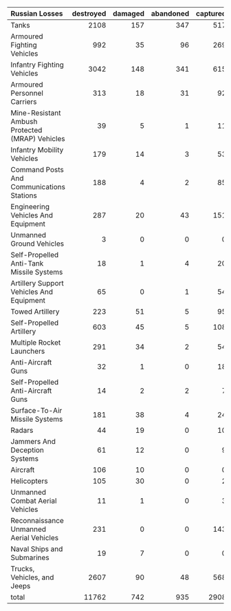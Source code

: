| Russian Losses                                   |   destroyed |   damaged |   abandoned |   captured |   total |
|:-------------------------------------------------|------------:|----------:|------------:|-----------:|--------:|
| Tanks                                            |        2108 |       157 |         347 |        517 |    3129 |
| Armoured Fighting Vehicles                       |         992 |        35 |          96 |        269 |    1392 |
| Infantry Fighting Vehicles                       |        3042 |       148 |         341 |        615 |    4146 |
| Armoured Personnel Carriers                      |         313 |        18 |          31 |         92 |     454 |
| Mine-Resistant Ambush Protected  (MRAP) Vehicles |          39 |         5 |           1 |         11 |      56 |
| Infantry Mobility Vehicles                       |         179 |        14 |           3 |         53 |     249 |
| Command Posts And Communications Stations        |         188 |         4 |           2 |         85 |     279 |
| Engineering Vehicles And Equipment               |         287 |        20 |          43 |        151 |     501 |
| Unmanned Ground Vehicles                         |           3 |         0 |           0 |          0 |       3 |
| Self-Propelled Anti-Tank Missile Systems         |          18 |         1 |           4 |         20 |      43 |
| Artillery Support Vehicles And Equipment         |          65 |         0 |           1 |         54 |     120 |
| Towed Artillery                                  |         223 |        51 |           5 |         95 |     374 |
| Self-Propelled Artillery                         |         603 |        45 |           5 |        108 |     761 |
| Multiple Rocket Launchers                        |         291 |        34 |           2 |         54 |     381 |
| Anti-Aircraft Guns                               |          32 |         1 |           0 |         18 |      51 |
| Self-Propelled Anti-Aircraft Guns                |          14 |         2 |           2 |          7 |      25 |
| Surface-To-Air Missile Systems                   |         181 |        38 |           4 |         24 |     247 |
| Radars                                           |          44 |        19 |           0 |         10 |      73 |
| Jammers And Deception Systems                    |          61 |        12 |           0 |          9 |      82 |
| Aircraft                                         |         106 |        10 |           0 |          0 |     116 |
| Helicopters                                      |         105 |        30 |           0 |          2 |     137 |
| Unmanned Combat Aerial Vehicles                  |          11 |         1 |           0 |          3 |      15 |
| Reconnaissance Unmanned Aerial Vehicles          |         231 |         0 |           0 |        143 |     374 |
| Naval Ships and Submarines                       |          19 |         7 |           0 |          0 |      26 |
| Trucks, Vehicles, and Jeeps                      |        2607 |        90 |          48 |        568 |    3313 |
| total                                            |       11762 |       742 |         935 |       2908 |   16347 |